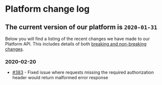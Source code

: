 # Platform change log

## The current version of our platform is **`2020-01-31`**

Below you will find a listing of the recent changes we have made to our Platform API. This includes details of both [breaking and non-breaking changes](../api/api-documentation.md#breaking-changes). 

### 2020-02-20

* [\#383](https://github.com/reapit/foundations/issues/383) - Fixed issue where requests missing the required authorization header would return malformed error response



